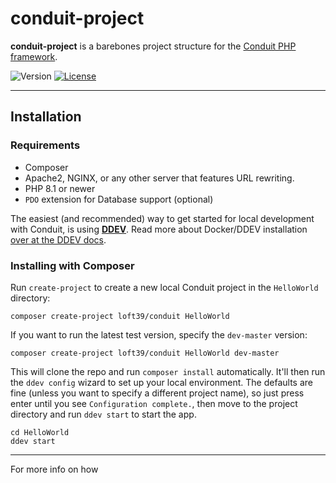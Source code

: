 # conduit-project

**conduit-project** is a barebones project structure for the [Conduit PHP framework](https://github.com/loft39/conduit).

![Version](https://img.shields.io/github/v/tag/charliewilson/conduit?label=version) [![License](http://img.shields.io/:license-mit-blue.svg)](http://badges.mit-license.org)

---

## Installation

### Requirements



- Composer
- Apache2, NGINX, or any other server that features URL rewriting.
- PHP 8.1 or newer
- `PDO` extension for Database support (optional)

The easiest (and recommended) way to get started for local development with Conduit, is using
[**DDEV**](https://ddev.com/). Read more about Docker/DDEV installation
[over at the DDEV docs](https://ddev.readthedocs.io/en/stable/users/install/docker-installation/).

### Installing with Composer

Run `create-project` to create a new local Conduit project in the `HelloWorld` directory:
```shell
composer create-project loft39/conduit HelloWorld
```
If you want to run the latest test version, specify the `dev-master` version:

```shell
composer create-project loft39/conduit HelloWorld dev-master
```

This will clone the repo and run `composer install` automatically. It'll then run the `ddev config` wizard to set up
your local environment. The defaults are fine (unless you want to specify a different project name), so just press
enter until you see `Configuration complete.`, then move to the project directory and run `ddev start` to start the app.

```shell
cd HelloWorld
ddev start
```

***

For more info on how 